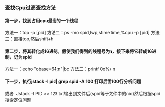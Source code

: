 ### 查找Cpu过高查找方法
#### 第一步，找到占用cpu最高的一个线程
方法一：top -p [pid]
方法二：ps -mo spid,lwp,stime,time,%cpu -p [pid]
方法三：直接top,然后shift+h
#### 第二步，将其转化成16进制。假使我们得到的线程号为n，接下来将它转成16进制，记为spid
方法一：echo "obase=64;n"|bc
方法二：printf 0x%x n
#### 下一步，执行jstack -l pid| grep spid -A 100 打印后面100行分析问题
或者  Jstack -l PID >> 123.txt输出到文件后(spid等于文件中的nid)然后根据spid搜索定位问题